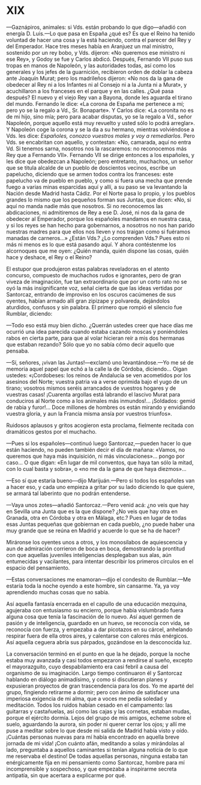 # XIX

—Gaznápiros, animales: si Vds. están probando lo que digo—añadió con energía D.
Luis.—Lo que pasa en España ¿qué es? Es que el Reino ha tenido voluntad de
hacer una cosa y la está haciendo, contra el parecer del Rey y del Emperador.
Hace tres meses había en Aranjuez un mal ministro, sostenido por un rey bobo,
y Vds. dijeron: «No queremos ese ministro ni ese Rey», y Godoy se fue y Carlos
abdicó. Después, Fernando VII puso sus tropas en manos de Napoleón, y las
autoridades todas, así como los generales y los jefes de la guarnición,
recibieron orden de doblar la cabeza ante Joaquín Murat; pero los madrileños
dijeron: «No nos da la gana de obedecer al Rey ni a los Infantes ni al Consejo
ni a la Junta ni a Murat», y acuchillaron a los franceses en el parque y en las
calles. ¿Qué pasa después? El nuevo y el viejo Rey van a Bayona, donde les
aguarda el tirano del mundo. Fernando le dice: «La corona de España me
pertenece a mí; pero yo se la regalo a Vd., Sr. Bonaparte». Y Carlos dice: «La
coronita no es de mi hijo, sino mía; pero para acabar disputas, yo se la regalo
a Vd., señor Napoleón, porque aquello está muy revuelto y usted sólo lo podrá
arreglar». Y Napoleón coge la corona y se la da a su hermano, mientras
volviéndose a Vds. les dice: *Españoles, conozco vuestros males y voy
a remediarlos*. Pero Vds. se encabritan con aquello, y contestan: «No,
camarada, aquí no entra Vd. Si tenemos sarna, nosotros nos la rascaremos: no
reconocemos más Rey que a Fernando VII». Fernando VII se dirige entonces a los
españoles, y les dice que obedezcan a Napoleón; pero entretanto, muchachos, un
señor que se titula alcalde de un pueblo de doscientos vecinos, escribe un
papelucho, diciendo que se armen todos contra los franceses: este papelucho va
de pueblo en pueblo, y como si fuera una mecha que prende fuego a varias minas
esparcidas aquí y allí, a su paso se va levantando la Nación desde Madrid hasta
Cádiz. Por el Norte pasa lo propio, y los pueblos grandes lo mismo que los
pequeños forman sus Juntas, que dicen: «No, si aquí no manda nadie más que
nosotros. Si no reconocemos las abdicaciones, ni admitiremos de Rey a ese D.
José, ni nos da la gana de obedecer al Emperador, porque los españoles mandamos
en nuestra casa, y si los reyes se han hecho para gobernarnos, a nosotros no
nos han parido nuestras madres para que ellos nos lleven y nos traigan como si
fuéramos manadas de carneros...» ¿Están Vds.? ¿Lo comprenden Vds.? Pues esto
ni más ni menos es lo que está pasando aquí. Y ahora contéstenme los
alcornoques que me oyen: ¿Quién manda, quién dispone las cosas, quién hace
y deshace, el Rey o el Reino?

El estupor que produjeron estas palabras reveladoras en el atento concurso,
compuesto de muchachos rudos e ignorantes, pero de gran viveza de imaginación,
fue tan extraordinario que por un corto rato no se oyó la más insignificante
voz, señal cierta de que las ideas vertidas por Santorcaz, entrando de
improviso en los oscuros cacúmenes de sus oyentes, habían armado allí gran
zipizape y polvareda, dejándolos aturdidos, confusos y sin palabra. El primero
que rompió el silencio fue Rumblar, diciendo:

—Todo eso está muy bien dicho. ¿Querrán ustedes creer que hace días me ocurrió
una idea parecida cuando estaba cazando moscas y poniéndoles rabos en cierta
parte, para que al volar hicieran reír a mis dos hermanas que estaban rezando?
Sólo que yo no sabía cómo decir aquello que pensaba.

—Sí, señores, ¡vivan las Juntas!—exclamó uno levantándose.—Yo me sé de memoria
aquel papel que echó a la calle la de Córdoba, diciendo... Oigan ustedes:
«¡Cordobeses: los reinos de Andalucía se ven acometidos por los asesinos del
Norte; vuestra patria va a verse oprimida bajo el yugo de un tirano; vosotros
mismos seréis arrancados de vuestros hogares y de vuestras casas! ¡Cuarenta
argollas está labrando el lascivo Murat para conduciros al Norte como a los
animales más inmundos!... ¡Soldados: gemid de rabia y furor!... Doce millones
de hombres os están mirando y envidiando vuestra gloria, y aun la Francia misma
ansía por vuestros triunfos».

Ruidosos aplausos y gritos acogieron esta proclama, fielmente recitada con
dramáticos gestos por el muchacho.

—Pues si los españoles—continuó luego Santorcaz,—pueden hacer lo que están
haciendo, no pueden también decir el día de mañana: «Vamos, no queremos que
haya más inquisición, ni más vinculaciones»... pongo por caso... O que digan:
«En lugar de mil conventos, que haya tan sólo la mitad, con lo cual basta
y sobra», o «no me da la gana de que haya diezmos»...

—Eso sí que estaría bueno—dijo Marijuán.—Pero si todos los españoles van
a hacer eso, y cada uno empieza a gritar por su lado diciendo lo que quiere, se
armará tal laberinto que no podrán entenderse.

—Vaya unos zotes—añadió Santorcaz.—Pero venid acá: ¿no veis que hay en Sevilla
una Junta que es la que dispone? ¿No veis que hay otra en Granada, otra en
Córdoba y otra en Málaga, etc.? Pues en lugar de todas esas Juntas pequeñas que
gobiernan en cada pueblo, ¿no puede haber una muy grande que se reúna en Madrid
y acuerde lo que se ha de hacer?

Miráronse los oyentes unos a otros, y los monosílabos de aquiescencia y aun de
admiración corrieron de boca en boca, demostrando la prontitud con que aquellas
juveniles inteligencias desplegaban sus alas, aún entumecidas y vacilantes,
para intentar describir los primeros círculos en el espacio del pensamiento.

—Estas conversaciones me enamoran—dijo el condesito de Rumblar.—Me estaría
toda la noche oyendo a este hombre, sin cansarme. Ya, ya voy aprendiendo muchas
cosas que no sabía.

Así aquella fantasía encerrada en el capullo de una educación mezquina,
agujeraba con entusiasmo su encierro, porque había vislumbrado fuera alguna
cosa que tenía la fascinación de lo nuevo. Así aquel germen de pasión y de
inteligencia, guardado en un huevo, se reconocía con vida, se reconocía con
fuerza, y empezaba a dar picotazos en su cárcel, anhelando respirar fuera de
ella otros aires, y calentarse con calores más enérgicos. Así aquella ceguera
abría sus párpados, gozándose en la desconocida luz.

La conversación terminó en el punto en que la he dejado, porque la noche estaba
muy avanzada y casi todos empezaron a rendirse al sueño, excepto el
mayorazguito, cuyo despabilamiento era casi febril a causa del organismo de su
imaginación. Largo tiempo continuaron él y Santorcaz hablando en diálogo
animadísimo, y como si discutieran planes y expusieran proyectos de gran
trascendencia para los dos. Yo me aparté del grupo, fingiendo retirarme
a dormir; pero con ánimo de satisfacer una imperiosa exigencia de mi alma, que
a voces me pedía soledad y meditación. Todos los ruidos habían cesado en el
campamento: las guitarras y castañuelas, así como las cajas y las cornetas,
estaban mudas, porque el ejército dormía. Lejos del grupo de mis amigos, echeme
sobre el suelo, aguardando la aurora, sin poder ni querer cerrar los ojos;
y allí me puse a meditar sobre lo que desde mi salida de Madrid había visto
y oído. ¡Cuántas personas nuevas para mí había encontrado en aquella breve
jornada de mi vida! ¡Con cuánto afán, meditando a solas y mirándolas al lado,
preguntaba a aquellos caminantes si tenían alguna noticia de lo que me
reservaba el destino! De todas aquellas personas, ninguna estaba tan
enérgicamente fija en mi pensamiento como Santorcaz, hombre para mí
incomprensible y sospechoso, y que empezaba a inspirarme secreta antipatía, sin
que acertara a explicarme por qué.

